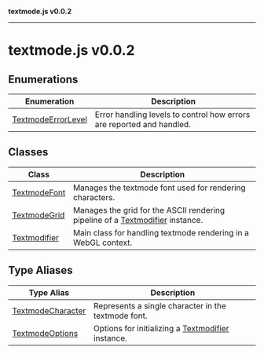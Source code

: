 **textmode.js v0.0.2**

***

# textmode.js v0.0.2

## Enumerations

| Enumeration | Description |
| ------ | ------ |
| [TextmodeErrorLevel](enumerations/TextmodeErrorLevel.md) | Error handling levels to control how errors are reported and handled. |

## Classes

| Class | Description |
| ------ | ------ |
| [TextmodeFont](classes/TextmodeFont.md) | Manages the textmode font used for rendering characters. |
| [TextmodeGrid](classes/TextmodeGrid.md) | Manages the grid for the ASCII rendering pipeline of a [Textmodifier](classes/Textmodifier.md) instance. |
| [Textmodifier](classes/Textmodifier.md) | Main class for handling textmode rendering in a WebGL context. |

## Type Aliases

| Type Alias | Description |
| ------ | ------ |
| [TextmodeCharacter](type-aliases/TextmodeCharacter.md) | Represents a single character in the textmode font. |
| [TextmodeOptions](type-aliases/TextmodeOptions.md) | Options for initializing a [Textmodifier](classes/Textmodifier.md) instance. |
